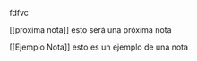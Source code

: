 fdfvc

[[proxima nota]] esto será una próxima nota

[[Ejemplo Nota]] esto es un ejemplo de una nota

